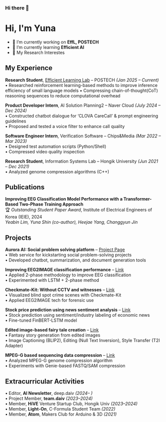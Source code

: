 ### Hi there 👋  
# Hi, I'm Yuna

- 🔭 I’m currently working on **EffL, POSTECH**
- 🌱 I’m currently learning **Efficient AI**
- 🛝 My Research Interestes

## My Experience

**Research Student**, [Efficient Learning Lab](https://effl.postech.ac.kr/) – POSTECH *(Jan 2025 – Current)*  
• Researched reinforcement learning-based methods to improve inference efficiency of small language models
• Compressing chain-of-thought(CoT) reasoning sequences to reduce computational overhead  

**Product Developer Intern**, AI Solution Planning2 – Naver Cloud *(July 2024 – Dec 2024)*  
• Constructed chatbot dialogue for ‘CLOVA CareCall’ & prompt engineering guidelines  
• Proposed and tested a voice filter to enhance call quality  

**Software Engineer Intern**, Verification Software – Chips&Media *(Mar 2022 – Mar 2023)*  
• Designed test automation scripts (Python/Shell)  
• Compressed video quality inspection  

**Research Student**, Information Systems Lab – Hongik University *(Jun 2021 – Dec 2021)*  
• Analyzed genome compression algorithms (C++)

## Publications

**Improving EEG Classification Model Performance with a Transformer-Based Two-Phase Training Approach**  
🏆 *Outstanding Student Paper Award*, Institute of Electrical Engineers of Korea (IEIE), 2024  
*Yeabin Lim, Yuna Shin (co-author), Heejae Yang, Changgyun Jin*

## Projects

**Aurora AI: Social problem solving platform** – [Project Page](https://www.myaurora.co.kr/)  
• Web service for kickstarting social problem-solving projects  
• Developed chatbot, summarization, and document generation tools  

**Improving EEG2IMAGE classification performance** – [Link](https://grey-bolt-c95.notion.site/EEG2IMAGE-1b8228bc11c6801abef3e449105861c3)  
• Applied 2-phase methodology to improve EEG classification  
• Experimented with LSTM + 2-phase method  

**Checkmate-Kit: Without CCTV and witnesses** – [Link](https://www.dchallenge.org/korean/project/check-mate-kit)  
• Visualized blind spot crime scenes with Checkmate-Kit  
• Applied EEG2IMAGE tech for forensic use  

**Stock price prediction using news sentiment analysis** – [Link](https://grey-bolt-c95.notion.site/1b8228bc11c680d38494ffd08a6479b5)  
• Stock prediction using sentiment/industry labeling of economic news  
• Fine-tuned FinBERT-LSTM model  

**Edited image-based fairy tale creation** – [Link](https://grey-bolt-c95.notion.site/1b8228bc11c68009b0a1fbe94b5548b8)  
• Fantasy story generation from edited images  
• Image Captioning (BLIP2), Editing (Null Text Inversion), Style Transfer (T2I Adapter)  

**MPEG-G based sequencing data compression** – [Link](https://repository.kisti.re.kr/handle/10580/17164)  
• Analyzed MPEG-G genome compression algorithm  
• Experiments with Genie-based FASTQ/SAM compression

## Extracurricular Activities

• Editor, **AI Newsletter**, deep.daiv *(2024– )*  
• Project Member, **team.daiv** *(2023–2024)*  
• Member, **HiVE** Venture Startup Club, Hongik Univ *(2023–2024)*  
• Member, **Light-On**, C-Formula Student Team *(2022)*  
• Member, **Atom**, Makers Club for Arduino & 3D *(2021)*
